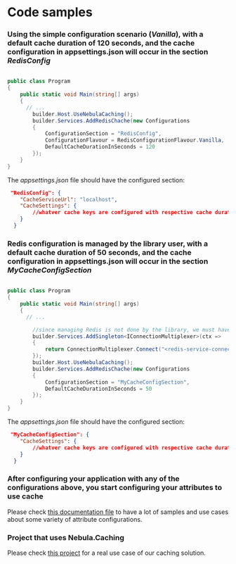 # Code samples

### Using the simple configuration scenario (_Vanilla_), with a default cache duration of 120 seconds, and the cache configuration in appsettings.json will occur in the section _RedisConfig_

```csharp

public class Program
{
    public static void Main(string[] args)
    {
      // ...
        builder.Host.UseNebulaCaching();
        builder.Services.AddRedisChache(new Configurations
        {
            ConfigurationSection = "RedisConfig",
            ConfigurationFlavour = RedisConfigurationFlavour.Vanilla,
            DefaultCacheDurationInSeconds = 120
        });
    }
}

```

The _appsettings.json_ file should have the configured section:

```json
 "RedisConfig": {
    "CacheServiceUrl": "localhost",
    "CacheSettings": {
        //whatver cache keys are configured with respective cache duration
    }
  }
```

### Redis configuration is managed by the library user, with a default cache duration of 50 seconds, and the cache configuration in appsettings.json will occur in the section _MyCacheConfigSection_

```csharp

public class Program
{
    public static void Main(string[] args)
    {
      // ...

        //since managing Redis is not done by the library, we must have *IConnectionMultiplexer* injected for the library to properly work
        builder.Services.AddSingleton<IConnectionMultiplexer>(ctx =>
        {
            return ConnectionMultiplexer.Connect("<redis-service-connection-string>");
        });
        builder.Host.UseNebulaCaching();
        builder.Services.AddRedisChache(new Configurations
        {
            ConfigurationSection = "MyCacheConfigSection",
            DefaultCacheDurationInSeconds = 50
        });
    }
}

```

The _appsettings.json_ file should have the configured section:

```json
 "MyCacheConfigSection": {
    "CacheSettings": {
        //whatver cache keys are configured with respective cache duration
    }
  }
```

### After configuring your application with any of the configurations above, you start configuring your attributes to use cache

Please check [this documentation file](../documentation/AttributeUsage/AttributeUsage.md) to have a lot of samples and use cases about some variety of attribute configurations.

### Project that uses Nebula.Caching

Please check [this project](https://github.com/Gorold-Streaming-Services/Gorold.Payment/blob/main/Gorold.Payment/Program.cs) for a real use case of our caching solution.
